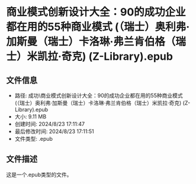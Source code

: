 ﻿# 商业模式创新设计大全：90的成功企业都在用的55种商业模式 (（瑞士）奥利弗·加斯曼（瑞士）卡洛琳·弗兰肯伯格（瑞士）米凯拉·奇克) (Z-Library).epub

## 文件信息
- 路径: 成功\商业模式创新设计大全：90的成功企业都在用的55种商业模式 (（瑞士）奥利弗·加斯曼（瑞士）卡洛琳·弗兰肯伯格（瑞士）米凯拉·奇克) (Z-Library).epub
- 大小: 9.11 MB
- 创建时间: 2024/8/23 17:11:47
- 最后修改时间: 2024/8/23 17:11:51
- 文件类型: .epub

## 文件描述
这是一个.epub类型的文件。

